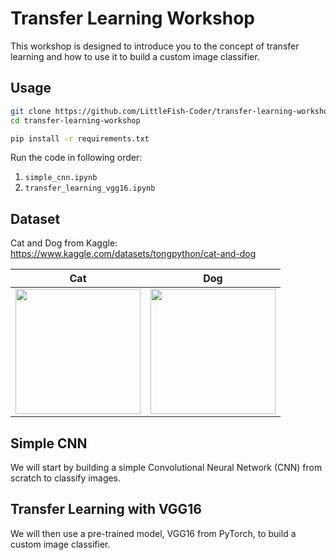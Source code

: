 # Transfer Learning Workshop

This workshop is designed to introduce you to the concept of transfer learning and how to use it to build a custom image classifier.

## Usage

```bash
git clone https://github.com/LittleFish-Coder/transfer-learning-workshop.git
cd transfer-learning-workshop
```

```bash
pip install -r requirements.txt
```

Run the code in following order:

1. `simple_cnn.ipynb`
2. `transfer_learning_vgg16.ipynb`

## Dataset

Cat and Dog from Kaggle: https://www.kaggle.com/datasets/tongpython/cat-and-dog

| Cat                                | Dog                                |
| ---------------------------------- | ---------------------------------- |
| <img src=./src/cat.jpg height=200> | <img src=./src/dog.jpg height=200> |

## Simple CNN

We will start by building a simple Convolutional Neural Network (CNN) from scratch to classify images.

## Transfer Learning with VGG16

We will then use a pre-trained model, VGG16 from PyTorch, to build a custom image classifier.
